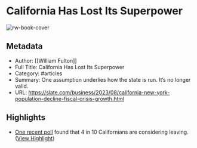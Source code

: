 # California Has Lost Its Superpower

![rw-book-cover](https://compote.slate.com/images/4f697337-e92f-4b81-b34f-7f574649a1d6.jpeg?crop=1560%2C1040%2Cx0%2Cy0&width=1560)

## Metadata
- Author: [[William Fulton]]
- Full Title: California Has Lost Its Superpower
- Category: #articles
- Summary: One assumption underlies how the state is run. It’s no longer valid.
- URL: https://slate.com/business/2023/08/california-new-york-population-decline-fiscal-crisis-growth.html

## Highlights
- [One recent poll](https://ktla.com/news/california/4-out-of-10-californians-say-they-are-seriously-considering-leaving-state-poll-shows/) found that 4 in 10 Californians are considering leaving. ([View Highlight](https://read.readwise.io/read/01h78d9v012annr3jpscbk2hpv))
